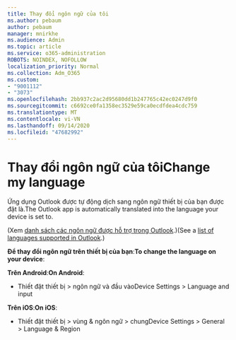 ```yaml
---
title: Thay đổi ngôn ngữ của tôi
ms.author: pebaum
author: pebaum
manager: mnirkhe
ms.audience: Admin
ms.topic: article
ms.service: o365-administration
ROBOTS: NOINDEX, NOFOLLOW
localization_priority: Normal
ms.collection: Adm_O365
ms.custom:
- "9001112"
- "3073"
ms.openlocfilehash: 2bb937c2ac2d95680dd1b247765c42ec0247d9f0
ms.sourcegitcommit: c6692ce0fa1358ec3529e59ca0ecdfdea4cdc759
ms.translationtype: MT
ms.contentlocale: vi-VN
ms.lasthandoff: 09/14/2020
ms.locfileid: "47682992"
---
```

# <a name="change-my-language"></a><span data-ttu-id="5aced-102">Thay đổi ngôn ngữ của tôi</span><span class="sxs-lookup"><span data-stu-id="5aced-102">Change my language</span></span>

<span data-ttu-id="5aced-103">Ứng dụng Outlook được tự động dịch sang ngôn ngữ thiết bị của bạn được đặt là.</span><span class="sxs-lookup"><span data-stu-id="5aced-103">The Outlook app is automatically translated into the language your device is set to.</span></span> 

<span data-ttu-id="5aced-104">(Xem [danh sách các ngôn ngữ được hỗ trợ trong Outlook](https://acompli.helpshift.com/a/outlook/?s=general-questions&f=in-which-languages-is-your-app-translated).)</span><span class="sxs-lookup"><span data-stu-id="5aced-104">(See a [list of languages supported in Outlook](https://acompli.helpshift.com/a/outlook/?s=general-questions&f=in-which-languages-is-your-app-translated).)</span></span> 

<span data-ttu-id="5aced-105">**Để thay đổi ngôn ngữ trên thiết bị của bạn**:</span><span class="sxs-lookup"><span data-stu-id="5aced-105">**To change the language on your device**:</span></span> 

<span data-ttu-id="5aced-106">**Trên Android**:</span><span class="sxs-lookup"><span data-stu-id="5aced-106">**On Android**:</span></span> 

- <span data-ttu-id="5aced-107">Thiết đặt thiết bị > ngôn ngữ và đầu vào</span><span class="sxs-lookup"><span data-stu-id="5aced-107">Device Settings > Language and input</span></span> 

<span data-ttu-id="5aced-108">**Trên iOS**:</span><span class="sxs-lookup"><span data-stu-id="5aced-108">**On iOS**:</span></span> 

- <span data-ttu-id="5aced-109">Thiết đặt thiết bị > vùng & ngôn ngữ > chung</span><span class="sxs-lookup"><span data-stu-id="5aced-109">Device Settings > General > Language & Region</span></span> 
